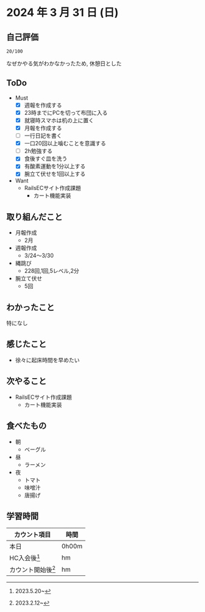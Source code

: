 # 2024 年 3 月 31 日 (日)

## 自己評価
```
20/100
```
なぜかやる気がわかなかったため, 休憩日とした

## ToDo
- Must
  - [x] 週報を作成する
  - [x] 23時までにPCを切って布団に入る
  - [x] 就寝時スマホは机の上に置く
  - [x] 月報を作成する
  - [ ] 一行日記を書く
  - [x] 一口20回以上噛むことを意識する
  - [ ] 2h勉強する
  - [x] 食後すぐ皿を洗う
  - [x] 有酸素運動を1分以上する
  - [x] 腕立て伏せを1回以上する
- Want
  - RailsECサイト作成課題
    - カート機能実装

## 取り組んだこと
- 月報作成
  - 2月
- 週報作成
  - 3/24〜3/30
- 縄跳び
  - 228回,1回,5レベル,2分
- 腕立て伏せ
  - 5回

## わかったこと
特になし

## 感じたこと
- 徐々に起床時間を早めたい

## 次やること
- RailsECサイト作成課題
  - カート機能実装

## 食べたもの
- 朝
  - ベーグル
- 昼
  - ラーメン
- 夜
  - トマト
  - 味噌汁
  - 唐揚げ

## 学習時間
|カウント項目|時間|
|----|----|
|本日 |0h00m|
|HC入会後[^1]|hm|
|カウント開始後[^2]|hm|

[^1]: 2023.5.20~
[^2]: 2023.2.12~
